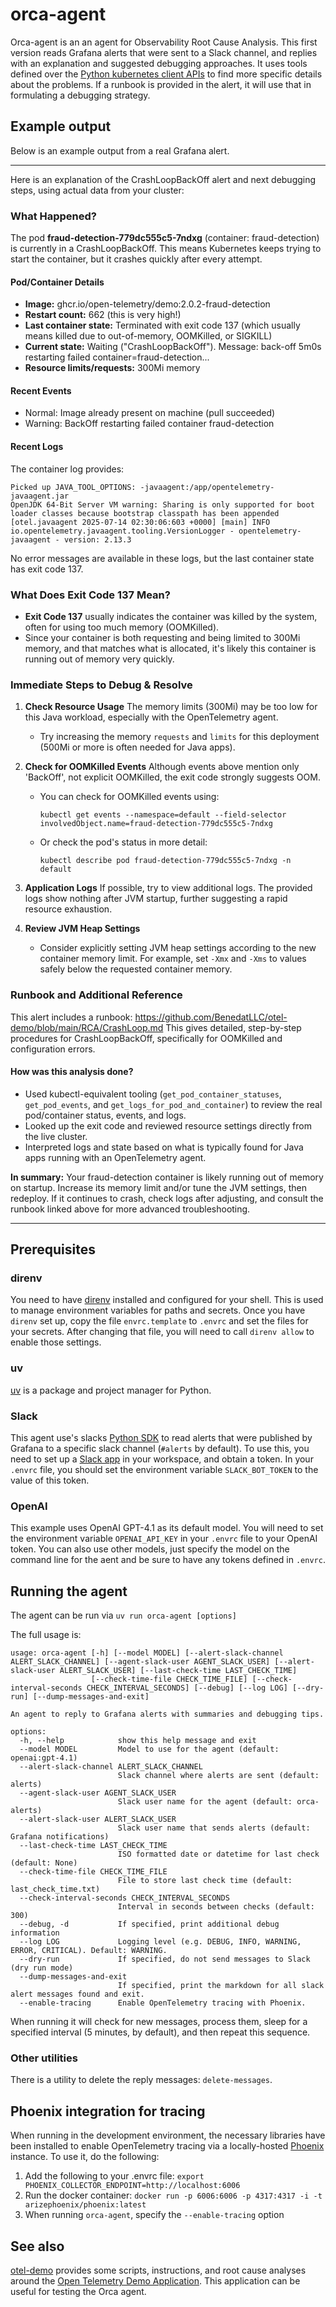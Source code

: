 # orca-agent
Orca-agent is an an agent for Observability Root Cause Analysis.
This first version reads Grafana alerts that were sent to a Slack channel,
and replies with an explanation and suggested debugging approaches. It uses
tools defined over the [Python kubernetes client APIs](https://github.com/kubernetes-client/python)
to find more specific details about the problems. If a runbook is provided in the alert,
it will use that in formulating a debugging strategy.

## Example output
Below is an example output from a real Grafana alert.

---

Here is an explanation of the CrashLoopBackOff alert and next debugging steps, using actual data from your cluster:

### What Happened?

The pod **fraud-detection-779dc555c5-7ndxg** (container: fraud-detection) is currently in a CrashLoopBackOff. This means Kubernetes keeps trying to start the container, but it crashes quickly after every attempt.

#### Pod/Container Details

- **Image:** ghcr.io/open-telemetry/demo:2.0.2-fraud-detection
- **Restart count:** 662 (this is very high!)
- **Last container state:** Terminated with exit code 137 (which usually means killed due to out-of-memory, OOMKilled, or SIGKILL)
- **Current state:** Waiting ("CrashLoopBackOff"). Message: back-off 5m0s restarting failed container=fraud-detection...
- **Resource limits/requests:** 300Mi memory

#### Recent Events

- Normal: Image already present on machine (pull succeeded)
- Warning: BackOff restarting failed container fraud-detection

#### Recent Logs

The container log provides:
```
Picked up JAVA_TOOL_OPTIONS: -javaagent:/app/opentelemetry-javaagent.jar
OpenJDK 64-Bit Server VM warning: Sharing is only supported for boot loader classes because bootstrap classpath has been appended
[otel.javaagent 2025-07-14 02:30:06:603 +0000] [main] INFO io.opentelemetry.javaagent.tooling.VersionLogger - opentelemetry-javaagent - version: 2.13.3
```
No error messages are available in these logs, but the last container state has exit code 137.

### What Does Exit Code 137 Mean?

- **Exit Code 137** usually indicates the container was killed by the system, often for using too much memory (OOMKilled).
- Since your container is both requesting and being limited to 300Mi memory, and that matches what is allocated, it's likely this container is running out of memory very quickly.

### Immediate Steps to Debug & Resolve

1. **Check Resource Usage**
   The memory limits (300Mi) may be too low for this Java workload, especially with the OpenTelemetry agent.
   - Try increasing the memory `requests` and `limits` for this deployment (500Mi or more is often needed for Java apps).

2. **Check for OOMKilled Events**
   Although events above mention only 'BackOff', not explicit OOMKilled, the exit code strongly suggests OOM.
   - You can check for OOMKilled events using:
     ```
     kubectl get events --namespace=default --field-selector involvedObject.name=fraud-detection-779dc555c5-7ndxg
     ```
   - Or check the pod's status in more detail:
     ```
     kubectl describe pod fraud-detection-779dc555c5-7ndxg -n default
     ```

3. **Application Logs**
   If possible, try to view additional logs. The provided logs show nothing after JVM startup, further suggesting a rapid resource exhaustion.

4. **Review JVM Heap Settings**
   - Consider explicitly setting JVM heap settings according to the new container memory limit. For example, set `-Xmx` and `-Xms` to values safely below the requested container memory.

### Runbook and Additional Reference

This alert includes a runbook:
https://github.com/BenedatLLC/otel-demo/blob/main/RCA/CrashLoop.md
This gives detailed, step-by-step procedures for CrashLoopBackOff, specifically for OOMKilled and configuration errors.

#### How was this analysis done?

- Used kubectl-equivalent tooling (`get_pod_container_statuses`, `get_pod_events`, and `get_logs_for_pod_and_container`) to review the real pod/container status, events, and logs.
- Looked up the exit code and reviewed resource settings directly from the live cluster.
- Interpreted logs and state based on what is typically found for Java apps running with an OpenTelemetry agent.

**In summary:**
Your fraud-detection container is likely running out of memory on startup. Increase its memory limit and/or tune the JVM settings, then redeploy. If it continues to crash, check logs after adjusting, and consult the runbook linked above for more advanced troubleshooting.

---

## Prerequisites
### direnv
You need to have [direnv](https://direnv.net/) installed and configured for your shell.
This is used to manage environment variables for paths and secrets. Once you have
`direnv` set up, copy the file `envrc.template` to `.envrc` and set the files for your secrets.
After changing that file, you will need to call `direnv allow` to enable those settings.

### uv
[uv](https://docs.astral.sh/uv/) is a package and project manager for Python.

### Slack
This agent use's slacks [Python SDK](https://tools.slack.dev/python-slack-sdk/) to read
alerts that were published by Grafana to a specific slack channel (`#alerts` by default).
To use this, you need to set up a [Slack app](https://api.slack.com/quickstart) in your
workspace, and obtain a token. In your `.envrc` file, you should set the environment variable
`SLACK_BOT_TOKEN` to the value of this token.

### OpenAI
This example uses OpenAI GPT-4.1 as its default model. You will need to set the environment
variable `OPENAI_API_KEY` in your `.envrc` file to your OpenAI token. You can also use other
models, just specify the model on the command line for the aent and be sure to have any tokens defined in
`.envrc`.

## Running the agent
The agent can be run via `uv run orca-agent [options]`

The full usage is:
```
usage: orca-agent [-h] [--model MODEL] [--alert-slack-channel ALERT_SLACK_CHANNEL] [--agent-slack-user AGENT_SLACK_USER] [--alert-slack-user ALERT_SLACK_USER] [--last-check-time LAST_CHECK_TIME]
                  [--check-time-file CHECK_TIME_FILE] [--check-interval-seconds CHECK_INTERVAL_SECONDS] [--debug] [--log LOG] [--dry-run] [--dump-messages-and-exit]

An agent to reply to Grafana alerts with summaries and debugging tips.

options:
  -h, --help            show this help message and exit
  --model MODEL         Model to use for the agent (default: openai:gpt-4.1)
  --alert-slack-channel ALERT_SLACK_CHANNEL
                        Slack channel where alerts are sent (default: alerts)
  --agent-slack-user AGENT_SLACK_USER
                        Slack user name for the agent (default: orca-alerts)
  --alert-slack-user ALERT_SLACK_USER
                        Slack user name that sends alerts (default: Grafana notifications)
  --last-check-time LAST_CHECK_TIME
                        ISO formatted date or datetime for last check (default: None)
  --check-time-file CHECK_TIME_FILE
                        File to store last check time (default: last_check_time.txt)
  --check-interval-seconds CHECK_INTERVAL_SECONDS
                        Interval in seconds between checks (default: 300)
  --debug, -d           If specified, print additional debug information
  --log LOG             Logging level (e.g. DEBUG, INFO, WARNING, ERROR, CRITICAL). Default: WARNING.
  --dry-run             If specified, do not send messages to Slack (dry run mode)
  --dump-messages-and-exit
                        If specified, print the markdown for all slack alert messages found and exit.
  --enable-tracing      Enable OpenTelemetry tracing with Phoenix.
```

When running it will check for new messages, process them, sleep for a specified interval (5 minutes, by default),
and then repeat this sequence.

### Other utilities
There is a utility to delete the reply messages: `delete-messages`.

## Phoenix integration for tracing
When running in the development environment, the necessary libraries have been installed to enable OpenTelemetry tracing
via a locally-hosted [Phoenix](https://github.com/Arize-ai/phoenix) instance. To use it, do the following:

1. Add the following to your .envrc file: `export PHOENIX_COLLECTOR_ENDPOINT=http://localhost:6006`
2. Run the docker container: `docker run -p 6006:6006 -p 4317:4317 -i -t arizephoenix/phoenix:latest`
3. When running `orca-agent`, specify the `--enable-tracing` option

## See also
[otel-demo](https://github.com/BenedatLLC/otel-demo) provides some scripts, instructions,
and root cause analyses around the
[Open Telemetry Demo Application](https://github.com/open-telemetry/opentelemetry-demo).
This application can be useful for testing the Orca agent.
